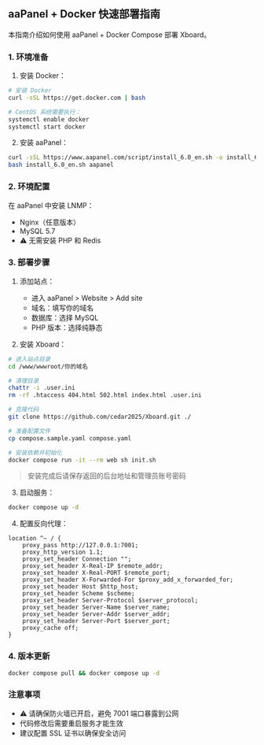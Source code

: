 ## aaPanel + Docker 快速部署指南

本指南介绍如何使用 aaPanel + Docker Compose 部署 Xboard。

### 1. 环境准备

1. 安装 Docker：
```bash
# 安装 Docker
curl -sSL https://get.docker.com | bash

# CentOS 系统需要执行：
systemctl enable docker
systemctl start docker
```

2. 安装 aaPanel：
```bash
curl -sSL https://www.aapanel.com/script/install_6.0_en.sh -o install_6.0_en.sh && \
bash install_6.0_en.sh aapanel
```

### 2. 环境配置

在 aaPanel 中安装 LNMP：
- Nginx（任意版本）
- MySQL 5.7
- ⚠️ 无需安装 PHP 和 Redis

### 3. 部署步骤

1. 添加站点：
   - 进入 aaPanel > Website > Add site
   - 域名：填写你的域名
   - 数据库：选择 MySQL
   - PHP 版本：选择纯静态

2. 安装 Xboard：
```bash
# 进入站点目录
cd /www/wwwroot/你的域名

# 清理目录
chattr -i .user.ini
rm -rf .htaccess 404.html 502.html index.html .user.ini

# 克隆代码
git clone https://github.com/cedar2025/Xboard.git ./

# 准备配置文件
cp compose.sample.yaml compose.yaml

# 安装依赖并初始化
docker compose run -it --rm web sh init.sh
```
> 安装完成后请保存返回的后台地址和管理员账号密码

3. 启动服务：
```bash
docker compose up -d
```

4. 配置反向代理：
```nginx
location ^~ / {
    proxy_pass http://127.0.0.1:7001;
    proxy_http_version 1.1;
    proxy_set_header Connection "";
    proxy_set_header X-Real-IP $remote_addr;
    proxy_set_header X-Real-PORT $remote_port;
    proxy_set_header X-Forwarded-For $proxy_add_x_forwarded_for;
    proxy_set_header Host $http_host;
    proxy_set_header Scheme $scheme;
    proxy_set_header Server-Protocol $server_protocol;
    proxy_set_header Server-Name $server_name;
    proxy_set_header Server-Addr $server_addr;
    proxy_set_header Server-Port $server_port;
    proxy_cache off;
}
```

### 4. 版本更新

```bash
docker compose pull && docker compose up -d
```

### 注意事项

- ⚠️ 请确保防火墙已开启，避免 7001 端口暴露到公网
- 代码修改后需要重启服务才能生效
- 建议配置 SSL 证书以确保安全访问
